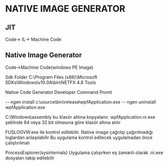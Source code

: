 # NATIVE IMAGE GENERATOR

## JIT
Code-> IL-> Machine Code

## Native Image Generator
Code->Machine Code(windows PE Image)

Sdk Folder
C:\Program Files (x86)\Microsoft SDKs\Windows\v10.0A\bin\NETFX 4.8 Tools

Native Code Generator
Developer Command Promt

-- ngen install c:\source\bin\release\wpfApplication.exe
-- ngen uninstall wpfApplication.exe

C:\Windows\assembly bu klasör alıtına kopyalanır. wpfApplication.ni.exe şeklinde 64 veya 32 bit olmasına
göre klasör altına atılır

FUSLOGVW.exe ile kontrol edilebilir. Native image çağrılıp çağırılmadığı loglardan anlaşılabilir
Bu uygulama kontrol edilecek uygulamadan önce çalıştırılmalı

ProcessExplorer(sysinternals)
Uygulama çalışırken eş zamanlı olarak .ni.exe dosyaları takip edilebilir


